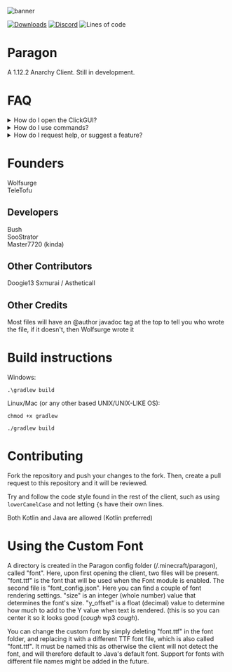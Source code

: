 
![banner](https://user-images.githubusercontent.com/85251388/179023488-0ade188b-840e-48c5-8fdf-3502ff2aa26e.png)

[![Downloads](https://img.shields.io/github/downloads/Wolfsurge/Paragon/total?color=blueviolet&style=for-the-badge)](https://github.com/Wolfsurge/Paragon/releases)
[![Discord](https://img.shields.io/discord/936976249300086854?color=blueviolet&label=Discord&logo=Discord&style=for-the-badge)](https://discord.gg/28JNQsXUzb)
![Lines of code](https://img.shields.io/tokei/lines/github/Wolfsurge/Paragon?color=blueviolet&label=lines%20of%20code&style=for-the-badge)

# Paragon
A 1.12.2 Anarchy Client. Still in development.

# FAQ
<details>
  <summary> How do I open the ClickGUI? </summary>
  
  > The default ClickGUI bind is `RSHIFT`
</details>

<details>
  <summary> How do I use commands? </summary>
  
  > The command prefix is `$`, and you can run `$help` to get a list of all commands
</details>

<details>
  <summary> How do I request help, or suggest a feature? </summary>
  
  > You can join the discord server (linked above) and use the appropriate channels
</details>

# Founders
Wolfsurge <br>
TeleTofu

## Developers
Bush <br>
SooStrator <br>
Master7720 (kinda)

## Other Contributors
Doogie13
Sxmurai / Astheticall

## Other Credits
Most files will have an @author javadoc tag at the top to tell you who wrote the file, if it doesn't, then Wolfsurge wrote it

# Build instructions
Windows:

`.\gradlew build`

Linux/Mac (or any other based UNIX/UNIX-LIKE OS):

`chmod +x gradlew`

`./gradlew build`

# Contributing
Fork the repository and push your changes to the fork. Then, create a pull request to this repository and it will be reviewed.

Try and follow the code style found in the rest of the client, such as using `lowerCamelCase` and not letting `{`s have their own lines.

Both Kotlin and Java are allowed (Kotlin preferred)

# Using the Custom Font
A directory is created in the Paragon config folder (/.minecraft/paragon), called "font". Here, upon first opening the client, two files will be present.
"font.ttf" is the font that will be used when the Font module is enabled. The second file is "font_config.json". Here you can find a couple of font rendering
settings. "size" is an integer (whole number) value that determines the font's size. "y_offset" is a float (decimal) value to determine how much to add to the Y value when text is rendered. (this is so you can center it so it looks good (*cough* wp3 *cough*).

You can change the custom font by simply deleting "font.ttf" in the font folder, and replacing it with a different TTF font file, which is also called "font.ttf". It must be named this as otherwise the client will not detect the font, and will therefore default to Java's default font. Support for fonts with different file names might be added in the future.
